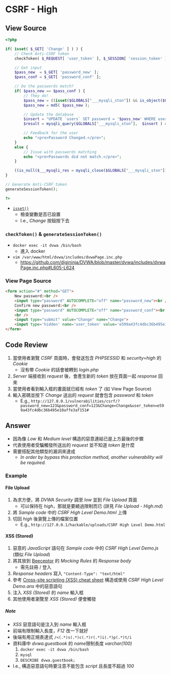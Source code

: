 # CSRF - High

## View Source

```PHP
<?php

if( isset( $_GET[ 'Change' ] ) ) {
    // Check Anti-CSRF token
    checkToken( $_REQUEST[ 'user_token' ], $_SESSION[ 'session_token' ], 'index.php' );

    // Get input
    $pass_new  = $_GET[ 'password_new' ];
    $pass_conf = $_GET[ 'password_conf' ];

    // Do the passwords match?
    if( $pass_new == $pass_conf ) {
        // They do!
        $pass_new = ((isset($GLOBALS["___mysqli_ston"]) && is_object($GLOBALS["___mysqli_ston"])) ? mysqli_real_escape_string($GLOBALS["___mysqli_ston"],  $pass_new ) : ((trigger_error("[MySQLConverterToo] Fix the mysql_escape_string() call! This code does not work.", E_USER_ERROR)) ? "" : ""));
        $pass_new = md5( $pass_new );

        // Update the database
        $insert = "UPDATE `users` SET password = '$pass_new' WHERE user = '" . dvwaCurrentUser() . "';";
        $result = mysqli_query($GLOBALS["___mysqli_ston"],  $insert ) or die( '<pre>' . ((is_object($GLOBALS["___mysqli_ston"])) ? mysqli_error($GLOBALS["___mysqli_ston"]) : (($___mysqli_res = mysqli_connect_error()) ? $___mysqli_res : false)) . '</pre>' );

        // Feedback for the user
        echo "<pre>Password Changed.</pre>";
    }
    else {
        // Issue with passwords matching
        echo "<pre>Passwords did not match.</pre>";
    }

    ((is_null($___mysqli_res = mysqli_close($GLOBALS["___mysqli_ston"]))) ? false : $___mysqli_res);
}

// Generate Anti-CSRF token
generateSessionToken();

?> 
```

- [`isset()`](https://www.php.net/manual/zh/function.isset.php)
    - 檢查變數是否已設置
    - I.e., *Change* 按鈕按下去

### `checkToken()` & `generateSessionToken()`

- `docker exec -it dvwa /bin/bash`
    - 進入 docker
- `vim /var/www/html/dvwa/includes/dvwaPage.inc.php`
    - https://github.com/digininja/DVWA/blob/master/dvwa/includes/dvwaPage.inc.php#L605-L624

### View Page Source

```HTML
<form action="#" method="GET">
    New password:<br />
    <input type="password" AUTOCOMPLETE="off" name="password_new"><br />
    Confirm new password:<br />
    <input type="password" AUTOCOMPLETE="off" name="password_conf"><br />
    <br />
    <input type="submit" value="Change" name="Change">
    <input type='hidden' name='user_token' value='e599a43fc4dbc36b495e10affe3af151' />
</form>
```

## Code Review

1. 當使用者瀏覽 *CSRF* 頁面時，會發送包含 *PHPSESSID* 和 *security=high* 的 *Cookie*
    - 沒有帶 *Cookie* 的話會被轉到 *login.php*
2. *Server* 端接收到 *request* 後，會產生新的 *token* 放在頁面一起 *response* 回來
3. 當使用者看到輸入框的畫面就已經有 *token* 了 (如 View Page Source)
4. 輸入密碼並按下 *Change* 送出的 *request* 就會包含 *password* 和 *token*
    - E.g., `http://127.0.0.1/vulnerabilities/csrf/?password_new=123&password_conf=123&Change=Change&user_token=e599a43fc4dbc36b495e10affe3af151#`

## Answer

- 因為像 *Low* 和 *Medium level* 構造的惡意連結已是上方最後的步驟
- 代表使用者受騙觸發所送出的 *request* 並不知道 *token* 是什麼
- 需要搭配其他類型的漏洞來達成
    - *In order by bypass this protection method, another vulnerability will be required.*

### Example

#### File Upload

1. 為求方便，將 *DVWA Security* 調至 *low* 並到 *File Upload* 頁面
    - 可以保持在 *high*，那就是要繞過限制而已 (詳見 *File Upload - High.md*)
2. 將 *Sample code* 中的 *CSRF High Level Demo.html* 上傳
3. 切回 *high* 後瀏覽上傳的檔案位置
    - E.g., `http://127.0.0.1/hackable/uploads/CSRF High Level Demo.html`

#### XSS (Stored)

1. 惡意的 *JavaScript* 語句在 *Sample code* 中的 *CSRF High Level Demo.js* (類似 *File Upload*)
2. 將其放到 [Beeceptor](https://beeceptor.com/) 的 *Mocking Rules* 的 *Response body*
    - 需先註冊 / 登入
3. *Response headers* 寫入 `"Content-Type": "text/html"`
4. 參考 [Cross-site scripting (XSS) cheat sheet](https://portswigger.net/web-security/cross-site-scripting/cheat-sheet) 構造或使用 *CSRF High Level Demo.ans* 中的惡意語句
5. 注入 *XSS (Stored)* 的 *name* 輸入框
6. 其他使用者瀏覽至 *XSS (Stored)* 便會觸發

##### Note

- *XSS* 惡意語句是注入到 *name* 輸入框
- 前端有限制輸入長度，*F12* 改一下就好
- 後端有用正規表達式 `/<(.*)s(.*)c(.*)r(.*)i(.*)p(.*)t/i`
- 資料庫中 *dvwa.guestbook* 的 *name*限制長度 *varchar(100)*
    1. `docker exec -it dvwa /bin/bash`
    2. `mysql`
    3. `DESCRIBE dvwa.guestbook;`
- I.e., 構造惡意語句時要注意不能包含 *script* 且長度不超過 *100*
